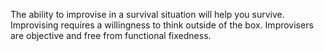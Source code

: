 <p>
    The ability to improvise in a survival situation will help you survive.
    Improvising requires a willingness to think outside of the box.
    Improvisers are objective and free from functional fixedness.
</p>